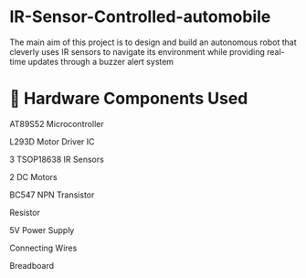 # IR-Sensor-Controlled-automobile
The main aim of this project is to design and build an autonomous robot that cleverly uses IR sensors to navigate its environment while providing real-time updates through a buzzer alert system

# 🔩 Hardware Components Used
AT89S52 Microcontroller 

L293D Motor Driver IC 

3 TSOP18638 IR Sensors 

2 DC Motors 

BC547 NPN Transistor 

Resistor 

5V Power Supply 

Connecting Wires

Breadboard 



  
